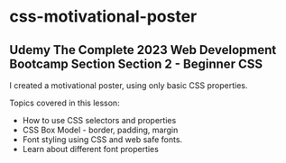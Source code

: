 # css-motivational-poster

## Udemy The Complete 2023 Web Development Bootcamp Section Section 2 - Beginner CSS

I created a motivational poster, using only basic CSS properties. 

Topics covered in this lesson: 

- How to use CSS selectors and properties
- CSS Box Model - border, padding, margin
- Font styling using CSS and web safe fonts.
- Learn about different font properties 
